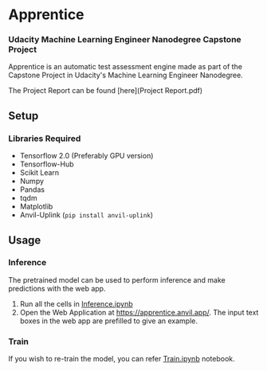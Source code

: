 # Apprentice

### Udacity Machine Learning Engineer Nanodegree Capstone Project

Apprentice is an automatic test assessment engine made as part of the Capstone Project in Udacity's Machine Learning Engineer Nanodegree.

The Project Report can be found [here](Project Report.pdf)

## Setup

### Libraries Required

- Tensorflow 2.0 (Preferably GPU version)
- Tensorflow-Hub
- Scikit Learn
- Numpy
- Pandas
- tqdm
- Matplotlib
- Anvil-Uplink (`pip install anvil-uplink`)

## Usage

### Inference

The pretrained model can be used to perform inference and make predictions with the web app.

1. Run all the cells in [Inference.ipynb](Inference.ipynb)
2. Open the Web Application at https://apprentice.anvil.app/. The input text boxes in the web app are prefilled to give an example.

### Train

If you wish to re-train the model, you can refer [Train.ipynb](Train.ipynb) notebook.
